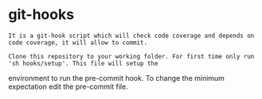 # git-hooks
	It is a git-hook script which will check code coverage and depends on code coverage, it will allow to commit.

	Clone this repository to your working folder. For first time only run 'sh hooks/setup'. This file will setup the
environment to run the pre-commit hook. To change the minimum expectation edit the pre-commit file.
